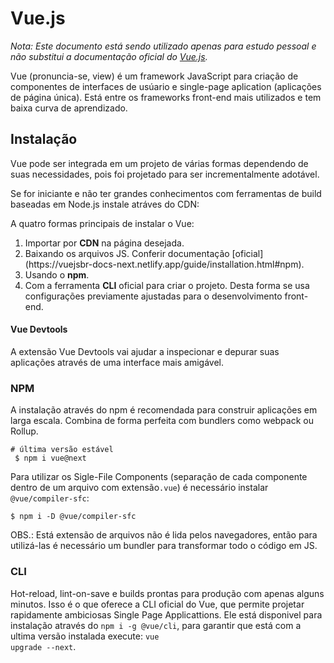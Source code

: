 # Vue.js

<i>Nota: Este documento está sendo utilizado apenas para estudo pessoal e não substitui a documentação oficial do [Vue.js](https://vuejsbr-docs-next.netlify.app/guide/introduction.html).</i>

Vue (pronuncia-se, view) é um framework JavaScript para criação de componentes de interfaces de usúario e single-page aplication (aplicações de página única). Está entre os frameworks front-end mais utilizados e tem baixa curva de aprendizado.

## Instalação

Vue pode ser integrada em um projeto de várias formas dependendo de suas necessidades, pois foi projetado para ser incrementalmente adotável.

Se for iniciante e não ter grandes conhecimentos com ferramentas de build baseadas em Node.js instale atráves do CDN: <code><script src="https://cdn.jsdelivr.net/npm/vue@3.0.11"></script></code>

A quatro formas principais de instalar o Vue:

<ol>
    <li>Importar por <strong>CDN</strong> na página desejada.</li>
    <li>Baixando os arquivos JS. Conferir documentação [oficial](https://vuejsbr-docs-next.netlify.app/guide/installation.html#npm).</li>
    <li>Usando o <strong>npm</strong>.</li>
    <li>Com a ferramenta <strong>CLI</strong> oficial para criar o projeto. Desta forma se usa configurações previamente ajustadas para o desenvolvimento front-end.</li>
</ol>

#### Vue Devtools

A extensão Vue Devtools vai ajudar a inspecionar e depurar suas aplicações através de uma interface mais amigável.

### NPM

A instalação através do npm é recomendada para construir aplicações em larga escala. Combina de forma perfeita com bundlers como webpack ou Rollup.

<code># última versão estável 
<br>
$ npm i vue@next</code>

Para utilizar os Sigle-File Components (separação de cada componente dentro de um arquivo com extensão<code>.vue</code>) é necessário instalar <code>@vue/compiler-sfc</code>:

<code>$ npm i -D @vue/compiler-sfc</code>

OBS.: Está extensão de arquivos não é lida pelos navegadores, então para utilizá-las é necessário um bundler para transformar todo o código em JS.

### CLI

Hot-reload, lint-on-save e builds prontas para produção com apenas alguns minutos. Isso é o que oferece a CLI oficial do Vue, que permite projetar rapidamente ambiciosas Single Page Applicattions. Ele está disponivel para instalação através do <code>npm i -g @vue/cli</code>, para garantir que está com a ultima versão instalada execute: <code>vue upgrade --next</code>.
